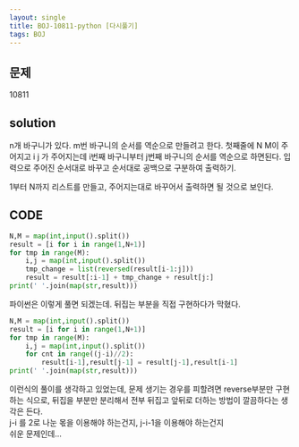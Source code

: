 ```yaml
---
layout: single
title: BOJ-10811-python [다시풀기]
tags: BOJ
---
```


## 문제  
10811

## solution  
n개 바구니가 있다. m번 바구니의 순서를 역순으로 만들려고 한다.
첫째줄에 N M이 주어지고 i j 가 주어지는데 i번째 바구니부터 j번째 바구니의 순서를 역순으로 하면된다. 입력으로 주어진 순서대로 바꾸고 순서대로 공백으로 구분하여 출력하기.  
  
1부터 N까지 리스트를 만들고, 주어지는대로 바꾸어서 출력하면 될 것으로 보인다.  

## CODE  

```python
N,M = map(int,input().split())
result = [i for i in range(1,N+1)]
for tmp in range(M):
    i,j = map(int,input().split())
    tmp_change = list(reversed(result[i-1:j]))
    result = result[:i-1] + tmp_change + result[j:]
print(' '.join(map(str,result)))
```
파이썬은 이렇게 풀면 되겠는데. 뒤집는 부분을 직접 구현하다가 막혔다.  

```python
N,M = map(int,input().split())
result = [i for i in range(1,N+1)]
for tmp in range(M):
    i,j = map(int,input().split())
    for cnt in range((j-i)//2):
        result[i-1],result[j-1] = result[j-1],result[i-1]
print(' '.join(map(str,result)))
```
이런식의 풀이를 생각하고 있었는데, 문제 생기는 경우를 피할려면 reverse부분만 구현하는 식으로, 뒤집을 부분만 분리해서 전부 뒤집고 앞뒤로 더하는 방법이 깔끔하다는 생각은 든다.  
j-i 를 2로 나눈 몫을 이용해야 하는건지, j-i-1을 이용해야 하는건지  
쉬운 문제인데...